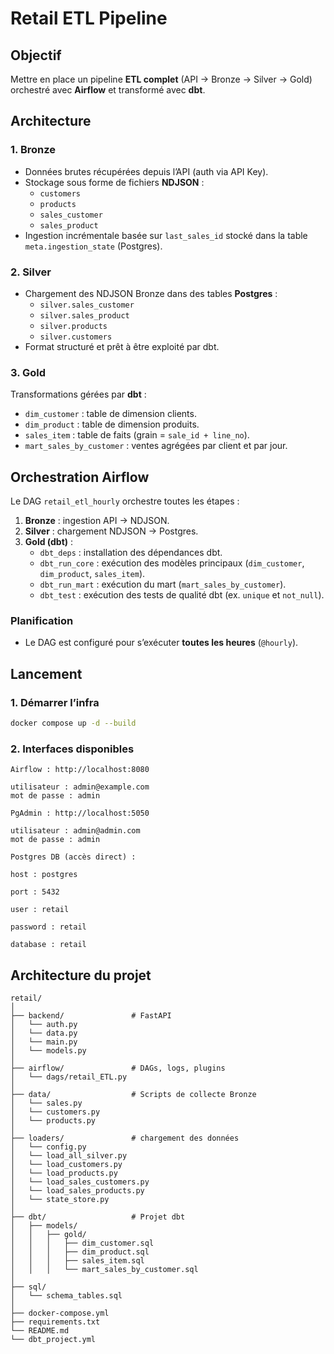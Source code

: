 # Retail ETL Pipeline

## Objectif
Mettre en place un pipeline **ETL complet** (API → Bronze → Silver → Gold) orchestré avec **Airflow** et transformé avec **dbt**.  


## Architecture

### 1. **Bronze**
- Données brutes récupérées depuis l’API (auth via API Key).
- Stockage sous forme de fichiers **NDJSON** :
  - `customers`
  - `products`
  - `sales_customer`
  - `sales_product`
- Ingestion incrémentale basée sur `last_sales_id` stocké dans la table `meta.ingestion_state` (Postgres).

### 2. **Silver**
- Chargement des NDJSON Bronze dans des tables **Postgres** :
  - `silver.sales_customer`
  - `silver.sales_product`
  - `silver.products`
  - `silver.customers`
- Format structuré et prêt à être exploité par dbt.

### 3. **Gold**
Transformations gérées par **dbt** :
- `dim_customer` : table de dimension clients.  
- `dim_product` : table de dimension produits.  
- `sales_item` : table de faits (grain = `sale_id + line_no`).  
- `mart_sales_by_customer` : ventes agrégées par client et par jour.


## Orchestration Airflow

Le DAG `retail_etl_hourly` orchestre toutes les étapes :

1. **Bronze** : ingestion API → NDJSON.  
2. **Silver** : chargement NDJSON → Postgres.  
3. **Gold (dbt)** :
   - `dbt_deps` : installation des dépendances dbt.  
   - `dbt_run_core` : exécution des modèles principaux (`dim_customer`, `dim_product`, `sales_item`).  
   - `dbt_run_mart` : exécution du mart (`mart_sales_by_customer`).  
   - `dbt_test` : exécution des tests de qualité dbt (ex. `unique` et `not_null`).  

### Planification
- Le DAG est configuré pour s’exécuter **toutes les heures** (`@hourly`).  



## Lancement

### 1. Démarrer l’infra
```bash
docker compose up -d --build
```
### 2. Interfaces disponibles

```
Airflow : http://localhost:8080

utilisateur : admin@example.com
mot de passe : admin

PgAdmin : http://localhost:5050

utilisateur : admin@admin.com
mot de passe : admin

Postgres DB (accès direct) :

host : postgres

port : 5432

user : retail

password : retail

database : retail
```


## Architecture du projet
```
retail/
│
├── backend/               # FastAPI
│   └── auth.py
│   └── data.py
│   └── main.py
│   └── models.py
│
├── airflow/               # DAGs, logs, plugins
│   └── dags/retail_ETL.py
│
├── data/                  # Scripts de collecte Bronze
│   └── sales.py
│   └── customers.py
│   └── products.py
│
├── loaders/               # chargement des données
│   └── config.py
│   └── load_all_silver.py
│   └── load_customers.py
│   └── load_products.py
│   └── load_sales_customers.py
│   └── load_sales_products.py
│   └── state_store.py
│
├── dbt/                   # Projet dbt
│   ├── models/
│   │   ├── gold/
│   │   │   ├── dim_customer.sql
│   │   │   ├── dim_product.sql
│   │   │   ├── sales_item.sql
│   │   │   └── mart_sales_by_customer.sql
│
├── sql/   
│   └── schema_tables.sql
│
├── docker-compose.yml
├── requirements.txt
└── README.md 
└── dbt_project.yml
```